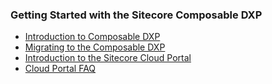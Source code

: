### Getting Started with the Sitecore Composable DXP

- [Introduction to Composable DXP](/learn/getting-started/introduction-to-composable-dxp)
- [Migrating to the Composable DXP](/learn/getting-started/migrating-to-the-sitecore-composable-dxp)
- [Introduction to the Sitecore Cloud Portal](https://doc.sitecore.com/portal/en/developers/sitecore-cloud-portal/introduction-to-the-sitecore-cloud-portal.html)
- [Cloud Portal FAQ](/learn/faq/cloud-portal)
